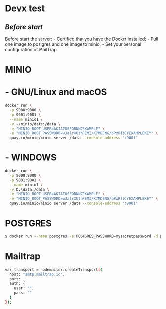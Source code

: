 # Devx test
## _Before start_

Before start the server: 
    -   Certified that you have the Docker installed;
    -   Pull one image to postgres and one image to minio;
    -   Set your personal configuration of MailTrap

# MINIO
# - GNU/Linux and macOS
```sh
docker run \
  -p 9000:9000 \
  -p 9001:9001 \
  --name minio1 \
  -v ~/minio/data:/data \
  -e "MINIO_ROOT_USER=AKIAIOSFODNN7EXAMPLE" \
  -e "MINIO_ROOT_PASSWORD=wJalrXUtnFEMI/K7MDENG/bPxRfiCYEXAMPLEKEY" \
  quay.io/minio/minio server /data --console-address ":9001"
```
# - WINDOWS
```sh
docker run \
  -p 9000:9000 \
  -p 9001:9001 \
  --name minio1 \
  -v D:\data:/data \
  -e "MINIO_ROOT_USER=AKIAIOSFODNN7EXAMPLE" \
  -e "MINIO_ROOT_PASSWORD=wJalrXUtnFEMI/K7MDENG/bPxRfiCYEXAMPLEKEY" \
  quay.io/minio/minio server /data --console-address ":9001"
  ```
# POSTGRES

```sh
$ docker run --name postgres -e POSTGRES_PASSWORD=mysecretpassword -d postgres
```
# Mailtrap

```sh
var transport = nodemailer.createTransport({
  host: "smtp.mailtrap.io",
  port: ,
  auth: {
    user: "",
    pass: ""
  }
});
```
